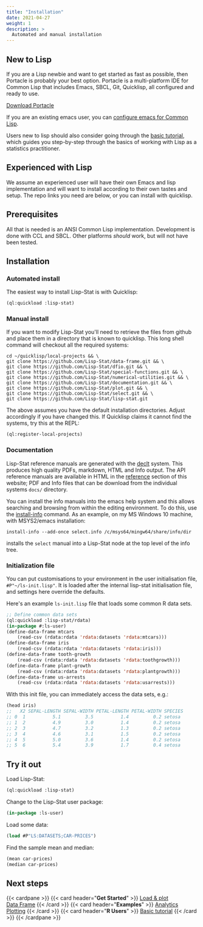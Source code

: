 ```yaml
---
title: "Installation"
date: 2021-04-27
weight: 1
description: >
  Automated and manual installation
---
```


## New to Lisp

If you are a Lisp newbie and want to get started as fast as possible,
then Portacle is probably your best option. Portacle is a
multi-platform IDE for Common Lisp that includes Emacs, SBCL, Git,
Quicklisp, all configured and ready to use.

<div class="mx-auto">
	<a class="btn btn-lg btn-primary mr-3 mb-4" href="https://portacle.github.io/">
		Download Portacle<i class="fas fa-arrow-alt-circle-right ml-2"></i>
	</a>
</div>

If you are an existing emacs user, you can [configure emacs for Common
Lisp](https://github.com/susam/emacs4cl).

Users new to lisp should also consider going through the [basic
tutorial](/docs/tutorials/basic), which guides you step-by-step
through the basics of working with Lisp as a statistics practitioner.

## Experienced with Lisp

We assume an experienced user will have their own Emacs and lisp
implementation and will want to install according to their own tastes
and setup. The repo links you need are below, or you can install with
quicklisp.

## Prerequisites

All that is needed is an ANSI Common Lisp implementation. Development
is done with CCL and SBCL. Other platforms _should_ work, but will not
have been tested.

## Installation

### Automated install
The easiest way to install Lisp-Stat is with Quicklisp:

```lisp
(ql:quickload :lisp-stat)
```

### Manual install
If you want to modify Lisp-Stat you'll need to retrieve the
files from github and place them in a directory that is known to
quicklisp. This long shell command will checkout all the required
systems:

```shell
cd ~/quicklisp/local-projects && \
git clone https://github.com/Lisp-Stat/data-frame.git && \
git clone https://github.com/Lisp-Stat/dfio.git && \
git clone https://github.com/Lisp-Stat/special-functions.git && \
git clone https://github.com/Lisp-Stat/numerical-utilities.git && \
git clone https://github.com/Lisp-Stat/documentation.git && \
git clone https://github.com/Lisp-Stat/plot.git && \
git clone https://github.com/Lisp-Stat/select.git && \
git clone https://github.com/Lisp-Stat/lisp-stat.git
```

The above assumes you have the default installation directories. Adjust
accordingly if you have changed this. If Quicklisp claims it cannot
find the systems, try this at the REPL:

```lisp
(ql:register-local-projects)
```

### Documentation

Lisp-Stat reference manuals are generated with the
[declt](https://github.com/didierverna/declt) system. This produces
high quality PDFs, markdown, HTML and Info output.  The API reference
manuals are available in HTML in the [reference](/docs/reference)
section of this website; PDF and Info files that can be download from
the individual systems `docs/` directory.

You can install the info manuals into the emacs help system and this
allows searching and browsing from within the editing environment.  To
do this, use the
[install-info](https://www.gnu.org/software/texinfo/manual/texinfo/html_node/Invoking-install_002dinfo.html)
command.  As an example, on my MS Windows 10 machine, with MSYS2/emacs
installation:

```shell
install-info --add-once select.info /c/msys64/mingw64/share/info/dir
```

installs the `select` manual into a Lisp-Stat node at the top level of
the info tree.

### Initialization file

You can put customisations to your environment in the user
initialisation file, `#P"~/ls-init.lisp"`. It is loaded after the
internal lisp-stat initialisation file, and settings here override the
defaults.

Here's an example `ls-init.lisp` file that loads some common R data sets.

```lisp
;; Define common data sets
(ql:quickload :lisp-stat/rdata)
(in-package #:ls-user)
(define-data-frame mtcars
    (read-csv (rdata:rdata 'rdata:datasets 'rdata:mtcars)))
(define-data-frame iris
    (read-csv (rdata:rdata 'rdata:datasets 'rdata:iris)))
(define-data-frame tooth-growth
    (read-csv (rdata:rdata 'rdata:datasets 'rdata:toothgrowth)))
(define-data-frame plant-growth
    (read-csv (rdata:rdata 'rdata:datasets 'rdata:plantgrowth)))
(define-data-frame us-arrests
    (read-csv (rdata:rdata 'rdata:datasets 'rdata:usarrests)))
```

With this init file, you can immediately access the data sets, e.g.:

```lisp
(head iris)
;;   X2 SEPAL-LENGTH SEPAL-WIDTH PETAL-LENGTH PETAL-WIDTH SPECIES
;; 0  1          5.1         3.5          1.4         0.2 setosa
;; 1  2          4.9         3.0          1.4         0.2 setosa
;; 2  3          4.7         3.2          1.3         0.2 setosa
;; 3  4          4.6         3.1          1.5         0.2 setosa
;; 4  5          5.0         3.6          1.4         0.2 setosa
;; 5  6          5.4         3.9          1.7         0.4 setosa
```

## Try it out

Load Lisp-Stat:
```lisp
(ql:quickload :lisp-stat)
```

Change to the Lisp-Stat user package:
```lisp
(in-package :ls-user)
```

Load some data:

```lisp
(load #P"LS:DATASETS;CAR-PRICES")
```

Find the sample mean and median:

```lisp
(mean car-prices)
(median car-prices)
```

## Next steps

{{< cardpane >}}
  {{< card header="**Get Started**" >}}
  [Load & plot](/docs/getting-started/)<br/>
  [Data Frame](/docs/getting-started/data-frame/)
  {{< /card >}}
  {{< card header="**Examples**" >}}
  [Analytics](/docs/examples/analysis)<br/>
  [Plotting](/docs/examples/plotting)
  {{< /card >}}
  {{< card header="**R Users**" >}}
  [Basic tutorial](/docs/tutorial/basics)
  {{< /card >}}
{{< /cardpane >}}


